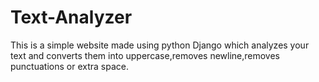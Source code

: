 # Text-Analyzer
This is a simple website made using python Django which analyzes your text and converts them into uppercase,removes newline,removes punctuations or extra space.
